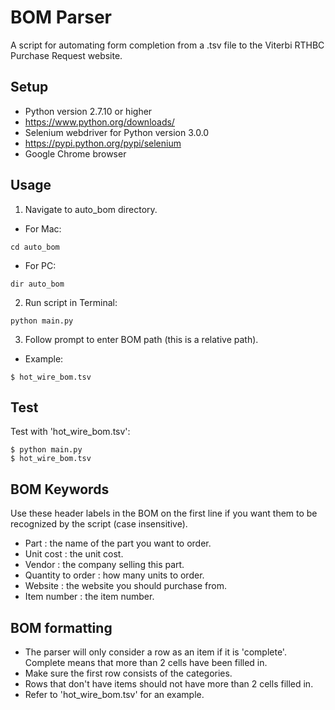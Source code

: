 BOM Parser
===============================================
A script for automating form completion from a .tsv file to the Viterbi RTHBC Purchase Request website.

Setup
-----------------------------------------------
* Python version 2.7.10 or higher
 * https://www.python.org/downloads/
* Selenium webdriver for Python version 3.0.0
 * https://pypi.python.org/pypi/selenium
* Google Chrome browser


Usage
-----------------------------------------------
1. Navigate to auto_bom directory.
 * For Mac:
 ```
 cd auto_bom
 ```
 * For PC:
 ```
 dir auto_bom
 ```
2. Run script in Terminal:
```
python main.py
```
3. Follow prompt to enter BOM path (this is a relative path).
 * Example:
 ```
 $ hot_wire_bom.tsv
 ```

Test
-----------------------------------------------
Test with 'hot_wire_bom.tsv':
```
$ python main.py
$ hot_wire_bom.tsv
```

BOM Keywords
-----------------------------------------------
Use these header labels in the BOM on the first line if you want them to be recognized by the script (case insensitive).

* Part : the name of the part you want to order.
* Unit cost : the unit cost.
* Vendor : the company selling this part.
* Quantity to order : how many units to order.
* Website : the website you should purchase from.
* Item number : the item number.

BOM formatting
-----------------------------------------------
* The parser will only consider a row as an item if it is 'complete'. Complete means that more than 2 cells have been filled in.
* Make sure the first row consists of the categories.
* Rows that don't have items should not have more than 2 cells filled in.
* Refer to 'hot_wire_bom.tsv' for an example.
